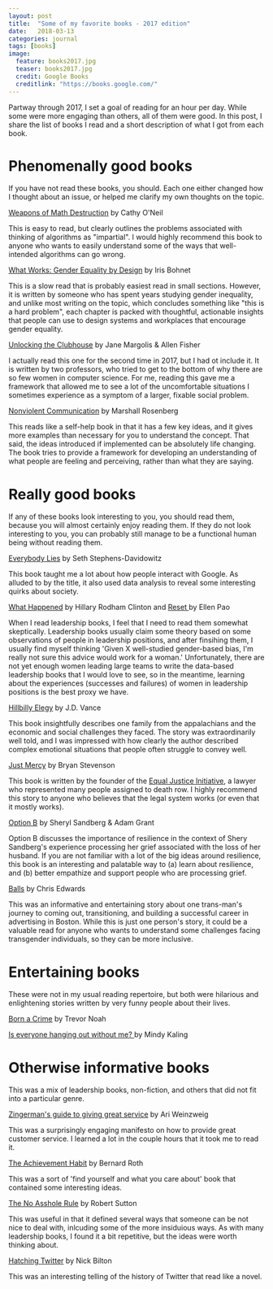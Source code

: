 ```yaml
---
layout: post
title:  "Some of my favorite books - 2017 edition"
date:   2018-03-13
categories: journal
tags: [books]
image:
  feature: books2017.jpg
  teaser: books2017.jpg
  credit: Google Books
  creditlink: "https://books.google.com/"
---
```


<p class="intro"><span class="dropcap">P</span>artway through 2017, I set a goal of reading for an hour per day. While some were more engaging than others, all of them were good. In this post, I share the list of books I read and a short description of what I got from each book.</p>

# Phenomenally good books

If you have not read these books, you should. Each one either changed how I thought about an issue, or helped me clarify my own thoughts on the topic.  

<a href="https://amzn.to/2yFwaLY">Weapons of Math Destruction</a> by Cathy O'Neil

This is easy to read, but clearly outlines the problems associated with thinking of algorithms as "impartial". I would highly recommend this book to anyone who wants to easily understand some of the ways that well-intended  algorithms can go wrong.

<a href="https://amzn.to/2tAkww3">What Works: Gender Equality by Design</a> by Iris Bohnet

This is a slow read that is probably easiest read in small sections. However, it is written by someone who has spent years studying gender inequality, and unlike most writing on the topic, which concludes something like "this is a hard problem", each chapter is packed with thoughtful, actionable insights that people can use to design systems and workplaces that encourage gender equality.

<a href="https://amzn.to/2yDPbyc">Unlocking the Clubhouse</a> by Jane Margolis & Allen Fisher

I actually read this one for the second time in 2017, but I had ot include it. It is written by two professors, who tried to get to the bottom of why there are so few women in computer science. For me, reading this gave me a framework that allowed me to see a lot of the uncomfortable situations I sometimes experience as a symptom of a larger, fixable social problem.

<a href="https://amzn.to/2yGc83S">Nonviolent Communication</a> by Marshall Rosenberg

This reads like a self-help book in that it has a few key ideas, and it gives more examples than necessary for you to understand the concept. That said, the ideas introduced if implemented can be absolutely life changing. The book tries to provide a framework for developing an understanding of what people are feeling and perceiving, rather than what they are saying.

# Really good books

If any of these books look interesting to you, you should read them, because you will almost certainly enjoy reading them. If they do not look interesting to you, you can probably still manage to be a functional human being without reading them.

<a href="https://amzn.to/2yNzF35">Everybody Lies</a> by Seth Stephens-Davidowitz

This book taught me a lot about how people interact with Google. As alluded to by the title, it also used data analysis to reveal some interesting quirks about society. 

<a href="https://amzn.to/2tx5x67">What Happened</a> by Hillary Rodham Clinton and <a href="https://amzn.to/2yD0MNR">Reset </a> by Ellen Pao

When I read leadership books, I feel that I need to read them somewhat skeptically. Leadership books usually claim some theory based on some observations of people in leadership positions, and after finsihing them, I usually find myself thinking 'Given X well-studied gender-based bias, I'm really not sure this advice would work for a woman.' Unfortunately, there are not yet enough women leading large teams to write the data-based leadership books that I would love to see, so in the meantime, learning about the experiences (successes and failures) of women in leadership positions is the best proxy we have.  

<a href="https://amzn.to/2tyni52">Hillbilly Elegy</a> by J.D. Vance

This book insightfully describes one family from the appalachians and the economic and social challenges they faced. The story was extraordinarily well told, and I was impressed with how clearly the author described complex emotional situations that people often struggle to convey well.  

<a href="https://amzn.to/2yDDSGm">Just Mercy</a> by Bryan Stevenson

This book is written by the founder of the <a href="https://eji.org/bryan-stevenson">Equal Justice Initiative</a>, a lawyer who represented many people assigned to death row. I highly recommend this story to anyone who believes that the legal system works (or even that it mostly works). 

<a href="https://amzn.to/2yJSgwy">Option B</a> by Sheryl Sandberg & Adam Grant

Option B discusses the importance of resilience in the context of Shery Sandberg's experience processing her grief associated with the loss of her husband. If you are not familiar with a lot of the big ideas around resilience, this book is an interesting and palatable way to (a) learn about resilience, and (b) better empathize and support people who are processing grief. 

<a href="https://amzn.to/2tA1O7x">Balls</a> by Chris Edwards

This was an informative and entertaining story about one trans-man's journey to coming out, transitioning, and building a successful career in advertising in Boston. While this is just one person's story, it could be a valuable read for anyone who wants to understand some challenges facing transgender individuals, so they can be more inclusive. 

# Entertaining books

These were not in my usual reading repertoire, but both were hilarious and enlightening stories written by very funny people about their lives.  

<a href="https://amzn.to/2tA2gTh">Born a Crime</a> by Trevor Noah 

<a href="https://amzn.to/2yAdz3W">Is everyone hanging out without me? </a> by Mindy Kaling

# Otherwise informative books

This was a mix of leadership books, non-fiction, and others that did not fit into a particular genre. 

<a href="https://amzn.to/2yE2K0H">Zingerman's guide to giving great service</a> by Ari Weinzweig

This was a surprisingly engaging manifesto on how to provide great customer service. I learned a lot in the couple hours that it took me to read it.  

<a href="https://amzn.to/2tAlXdV">The Achievement Habit</a> by Bernard Roth

This was a sort of 'find yourself and what you care about' book that contained some interesting ideas. 

<a href="https://amzn.to/2yFXMjS">The No Asshole Rule</a> by Robert Sutton

This was useful in that it defined several ways that someone can be not nice to deal with, inlcuding some of the more insiduious ways. As with many leadership books, I found it a bit repetitive, but the ideas were worth thinking about. 

<a href="https://amzn.to/2tzzz93">Hatching Twitter</a> by Nick Bilton

This was an interesting telling of the history of Twitter that read like a novel. 




